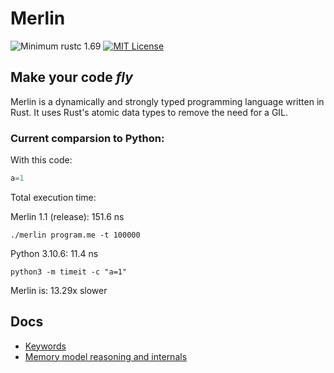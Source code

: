 # Merlin

![Minimum rustc 1.69](https://img.shields.io/badge/rustc-1.69-brightgreen)
[![MIT License](https://img.shields.io/badge/License-MIT-informational)](LICENSE)

<h2><strong>Make your code <i>fly</i></strong></h2>

Merlin is a dynamically and strongly typed programming language written in Rust. It uses Rust's atomic data types to remove the need for a GIL.

### Current comparsion to Python:

With this code:
```Python
a=1
```
Total execution time:

Merlin 1.1 (release): 151.6 ns

`./merlin program.me -t 100000`

Python 3.10.6: 11.4 ns 

`python3 -m timeit -c "a=1"`

Merlin is: 13.29x slower

## Docs
- [Keywords](docs/keywords.md)
- [Memory model reasoning and internals](docs/memory_model.md)
